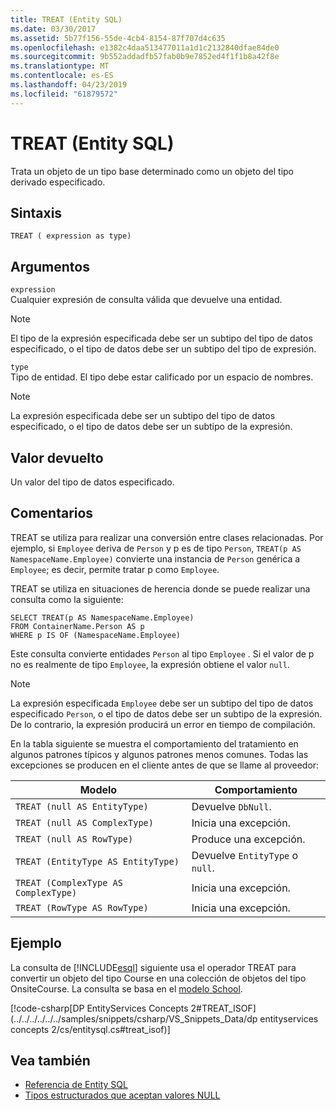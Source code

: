 ```yaml
---
title: TREAT (Entity SQL)
ms.date: 03/30/2017
ms.assetid: 5b77f156-55de-4cb4-8154-87f707d4c635
ms.openlocfilehash: e1382c4daa513477011a1d1c2132840dfae84de0
ms.sourcegitcommit: 9b552addadfb57fab0b9e7852ed4f1f1b8a42f8e
ms.translationtype: MT
ms.contentlocale: es-ES
ms.lasthandoff: 04/23/2019
ms.locfileid: "61879572"
---
```

# <a name="treat-entity-sql"></a>TREAT (Entity SQL)
Trata un objeto de un tipo base determinado como un objeto del tipo derivado especificado.  
  
## <a name="syntax"></a>Sintaxis  
  
```  
TREAT ( expression as type)  
```  
  
## <a name="arguments"></a>Argumentos  
 `expression`  
 Cualquier expresión de consulta válida que devuelve una entidad.  
  
> [!NOTE]
>  El tipo de la expresión especificada debe ser un subtipo del tipo de datos especificado, o el tipo de datos debe ser un subtipo del tipo de expresión.  
  
 `type`  
 Tipo de entidad. El tipo debe estar calificado por un espacio de nombres.  
  
> [!NOTE]
>  La expresión especificada debe ser un subtipo del tipo de datos especificado, o el tipo de datos debe ser un subtipo de la expresión.  
  
## <a name="return-value"></a>Valor devuelto  
 Un valor del tipo de datos especificado.  
  
## <a name="remarks"></a>Comentarios  
 TREAT se utiliza para realizar una conversión entre clases relacionadas. Por ejemplo, si `Employee` deriva de `Person` y p es de tipo `Person`, `TREAT(p AS NamespaceName.Employee)` convierte una instancia de `Person` genérica a `Employee`; es decir, permite tratar p como `Employee`.  
  
 TREAT se utiliza en situaciones de herencia donde se puede realizar una consulta como la siguiente:  
  
```  
SELECT TREAT(p AS NamespaceName.Employee)  
FROM ContainerName.Person AS p  
WHERE p IS OF (NamespaceName.Employee)   
```  
  
 Este consulta convierte entidades `Person` al tipo `Employee` . Si el valor de p no es realmente de tipo `Employee`, la expresión obtiene el valor `null`.  
  
> [!NOTE]
>  La expresión especificada `Employee` debe ser un subtipo del tipo de datos especificado `Person`, o el tipo de datos debe ser un subtipo de la expresión. De lo contrario, la expresión producirá un error en tiempo de compilación.  
  
 En la tabla siguiente se muestra el comportamiento del tratamiento en algunos patrones típicos y algunos patrones menos comunes. Todas las excepciones se producen en el cliente antes de que se llame al proveedor:  
  
|Modelo|Comportamiento|  
|-------------|--------------|  
|`TREAT (null AS EntityType)`|Devuelve `DbNull`.|  
|`TREAT (null AS ComplexType)`|Inicia una excepción.|  
|`TREAT (null AS RowType)`|Produce una excepción.|  
|`TREAT (EntityType AS EntityType)`|Devuelve `EntityType` o `null`.|  
|`TREAT (ComplexType AS ComplexType)`|Inicia una excepción.|  
|`TREAT (RowType AS RowType)`|Inicia una excepción.|  
  
## <a name="example"></a>Ejemplo  
 La consulta de [!INCLUDE[esql](../../../../../../includes/esql-md.md)] siguiente usa el operador TREAT para convertir un objeto del tipo Course en una colección de objetos del tipo OnsiteCourse. La consulta se basa en el [modelo School](https://docs.microsoft.com/previous-versions/dotnet/netframework-4.0/bb896300(v=vs.100)).  
  
 [!code-csharp[DP EntityServices Concepts 2#TREAT_ISOF](../../../../../../samples/snippets/csharp/VS_Snippets_Data/dp entityservices concepts 2/cs/entitysql.cs#treat_isof)]  
  
## <a name="see-also"></a>Vea también

- [Referencia de Entity SQL](../../../../../../docs/framework/data/adonet/ef/language-reference/entity-sql-reference.md)
- [Tipos estructurados que aceptan valores NULL](../../../../../../docs/framework/data/adonet/ef/language-reference/nullable-structured-types-entity-sql.md)
